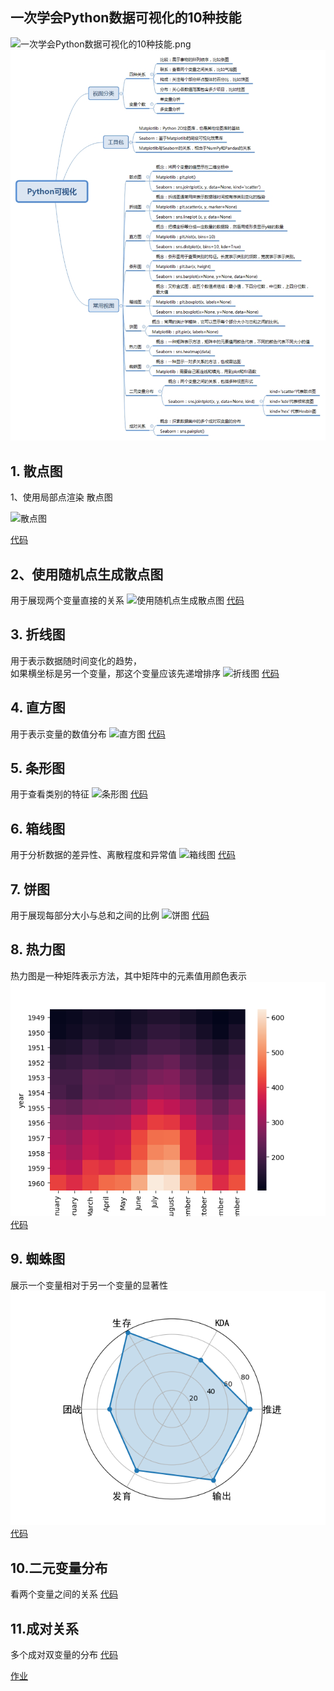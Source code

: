 ## 一次学会Python数据可视化的10种技能

![一次学会Python数据可视化的10种技能.png](一次学会Python数据可视化的10种技能.png)
![总结.png](总结.jpg)
## 1. 散点图

1、使用局部点渲染 散点图

![散点图](./x.png)

[代码](./ScatterPlot.py)

## 2、使用随机点生成散点图
用于展现两个变量直接的关系
![使用随机点生成散点图](./matplotlib_render.png)
[代码](./useseaborn.py)

## 3. 折线图
用于表示数据随时间变化的趋势，  
如果横坐标是另一个变量，那这个变量应该先递增排序
![折线图](./折线图.png)
[代码](./lineChart.py)


## 4.  直方图
用于表示变量的数值分布
![直方图](./直方图.png)
[代码](./histogram.py)

## 5. 条形图
用于查看类别的特征
![条形图](./条形图.png)
[代码](./diagram.py)

## 6. 箱线图
用于分析数据的差异性、离散程度和异常值
![箱线图](./箱线图.png)
[代码](./boxPlot.py)

## 7.  饼图
用于展现每部分大小与总和之间的比例
![饼图](./饼图.png)
[代码](./pie.py)

## 8.  热力图
热力图是一种矩阵表示方法，其中矩阵中的元素值用颜色表示
![热力图](./热力图.png)
[代码](./aerogram.py)

## 9. 蜘蛛图
展示一个变量相对于另一个变量的显著性
![热力图](./蜘蛛图.png)
[代码](./spider.py)

## 10.二元变量分布
看两个变量之间的关系
[代码](./twovar.py)

## 11.成对关系
多个成对双变量的分布
[代码](./pair.py)

[作业](./practice.py)